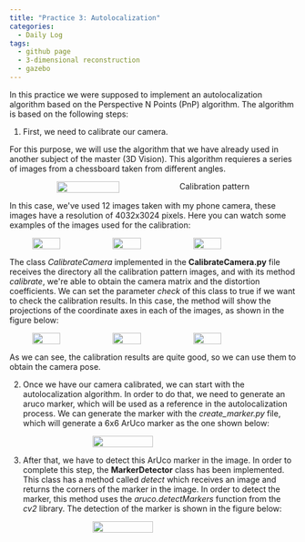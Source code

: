 ```yaml
---
title: "Practice 3: Autolocalization"
categories:
  - Daily Log
tags:
  - github page
  - 3-dimensional reconstruction
  - gazebo
---
```


In this practice we were supposed to implement an autolocalization algorithm based on the Perspective N Points (PnP) algorithm. 
The algorithm is based on the following steps:

1. First, we need to calibrate our camera.

For this purpose, we will use the algorithm that we have already used in another subject of the master (3D Vision). This algorithm requieres a series of images from
a chessboard taken from different angles.

<figure class="half" style="display: flex;flex-direction: row; justify-content: center;">
  <img src="{{ site.url }}{{ site.baseurl }}/assets/images/autolocalization/calibration_pattern.svg" alt="" style="width:51%">
  <figcaption>Calibration pattern</figcaption>
</figure>

In this case, we've used 12 images taken with my phone camera, these images have a resolution of 
4032x3024 pixels. Here you can watch some examples of the images used for the calibration:

<figure class="half" style="display: flex;flex-direction: row; justify-content: center;">
  <img src="{{ site.url }}{{ site.baseurl }}/assets/images/autolocalization/IMG_4047.png" alt="" style="width:35%">
  <img src="{{ site.url }}{{ site.baseurl }}/assets/images/autolocalization/IMG_4049.png" alt="" style="width:35%">
  <img src="{{ site.url }}{{ site.baseurl }}/assets/images/autolocalization/IMG_4050.png" alt="" style="width:35%">
</figure>

The class _CalibrateCamera_ implemented in the **CalibrateCamera.py** file receives the directory all the calibration pattern
images, and with its method _calibrate_, we're able to obtain the camera matrix and the distortion coefficients.
We can set the parameter _check_ of this class to true if we want to check the calibration results. In this case, the method 
will show the projections of the coordinate axes in each of the images, as shown in the figure below:

<figure class="half" style="display: flex;flex-direction: row; justify-content: center;">
  <img src="{{ site.url }}{{ site.baseurl }}/assets/images/autolocalization/checking_calibration1.png" alt="" style="width:35%">
  <img src="{{ site.url }}{{ site.baseurl }}/assets/images/autolocalization/checking_calibration2.png" alt="" style="width:35%">
  <img src="{{ site.url }}{{ site.baseurl }}/assets/images/autolocalization/checking_calibration3.png" alt="" style="width:35%">
</figure>

As we can see, the calibration results are quite good, so we can use them to obtain the camera pose.

2. Once we have our camera calibrated, we can start with the autolocalization algorithm. In order to do that, we need to generate
an aruco marker, which will be used as a reference in the autolocalization process. We can generate the marker with the _create_marker.py_
file, which will generate a 6x6 ArUco marker as the one shown below:

<figure class="half" style="display: flex;flex-direction: row; justify-content: center;">
  <img src="{{ site.url }}{{ site.baseurl }}/assets/images/autolocalization/marker.png" alt="" style="width:50%">
</figure>

3. After that, we have to detect this ArUco marker in the image. In order to complete this step, the **MarkerDetector** class has been implemented.
This class has a method called _detect_ which receives an image and returns the corners of the marker in the image. In order to detect the marker,
this method uses the _aruco.detectMarkers_ function from the _cv2_ library. The detection of the marker is shown in the figure below:

<figure class="half" style="display: flex;flex-direction: row; justify-content: center;">
  <img src="{{ site.url }}{{ site.baseurl }}/assets/images/autolocalization/marker_detected_cropped.png" alt="" style="width:50%">
</figure>






